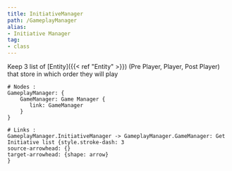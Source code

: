 ```yaml
---
title: InitiativeManager
path: /GameplayManager
alias: 
- Initiative Manager
tag: 
- class
---
```

Keep 3 list of [Entity]({{< ref "Entity" >}}) (Pre Player, Player, Post Player) that store in which order they will play
```d2
# Nodes :
GameplayManager: {
    GameManager: Game Manager {
       link: GameManager
    }
}

# Links :
GameplayManager.InitiativeManager -> GameplayManager.GameManager: Get Initiative list {style.stroke-dash: 3
source-arrowhead: {}
target-arrowhead: {shape: arrow}
}

```
